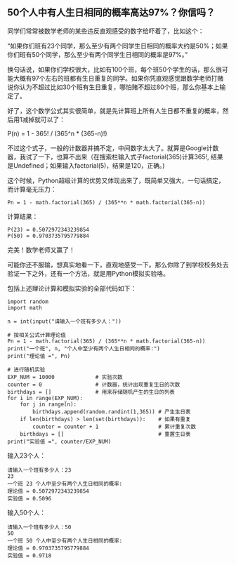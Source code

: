 ## 50个人中有人生日相同的概率高达97%？你信吗？

同学们常常被数学老师的某些违反直观感受的数字给吓着了，比如这个：

“如果你们班有23个同学，那么至少有两个同学生日相同的概率大约是50%；如果你们班有50个同学，那么至少有两个同学生日相同的概率是97%。”

换句话说，如果你们学校很大，比如有100个班，每个班50个学生的话，那么很可能大概有97个左右的班都有生日重复的同学。如果你凭直观感觉跟数学老师打赌说你认为不超过比如30个班有生日重复，哪怕赌不超过80个班，那么你基本上输定了。

好了，这个数学公式其实很简单，就是先计算班上所有人生日都不重复的概率，然后用1减掉就可以了：

P(n) = 1 - 365! / (365^n * (365-n)!)

不过这个式子，一般的计数器并搞不定，中间数字太大了。就算是Google计数器，我试了一下，也算不出来（在搜索栏输入式子factorial(365)计算365!, 结果是Undefined；如果输入factorial(5)，结果是120，正确。)

这个时候，Python超级计算的优势又体现出来了，既简单又强大，一句话搞定，而计算毫无压力：
```
Pn = 1 - math.factorial(365) / (365**n * math.factorial(365-n))
```
计算结果：
```
P(23) = 0.5072972343239854
P(50) = 0.9703735795779884
```
完美！数学老师又赢了！

可能你还不服输，想真实地看一下，直观地感受一下。那么你除了到学校校务处去验证一下之外，还有一个方法，就是用Python模拟实验咯。

包括上述理论计算和模拟实验的全部代码如下：
```
import random
import math

n = int(input("请输入一个班有多少人："))

# 按相关公式计算理论值
Pn = 1 - math.factorial(365) / (365**n * math.factorial(365-n))
print("一个班", n, "个人中至少有两个人生日相同的概率:")
print("理论值 =", Pn)

# 进行随机实验
EXP_NUM = 10000             # 实验次数
counter = 0                 # 计数器，统计出现重复生日的次数
birthdays = []              # 用来存储随机产生的生日的列表
for i in range(EXP_NUM):
    for j in range(n):
        birthdays.append(random.randint(1,365)) # 产生生日表
    if len(birthdays) > len(set(birthdays)):    # 如果有重复
        counter = counter + 1                   # 累计重复次数
    birthdays = []                              # 重置生日表
print("实验值 =", counter/EXP_NUM)
```
输入23个人：
```
请输入一个班有多少人：23
23
一个班 23 个人中至少有两个人生日相同的概率:
理论值 = 0.5072972343239854
实验值 = 0.5096
```
输入50个人：
```
请输入一个班有多少人：50
50
一个班 50 个人中至少有两个人生日相同的概率:
理论值 = 0.9703735795779884
实验值 = 0.9718
```




